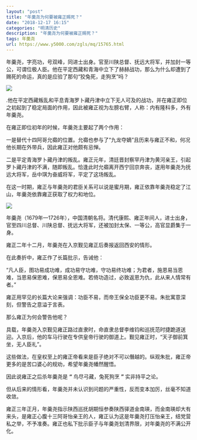 ```yaml
---
layout: "post"
title: "年羹尧为何要被雍正赐死？"
date: "2018-12-17 16:15"
categories: "明清历史"
description: "年羹尧为何要被雍正赐死？"
tags: 年羹尧
url: https://www.y5000.com/zgls/mq/15765.html
---
```






年羹尧，字亮功，号双峰，同进士出身。官至川陕总督、抚远大将军，并加封一等公，可谓位极人臣。他在平定西藏和青海中立下了赫赫战功，那么为什么却遭到了赐死的命运，真的是应验了那句“狡兔死，走狗烹”吗？

![](https://img.y5000.com/uploads/allimg/170302/8-1F3021409232V.jpg)

.他在平定西藏叛乱和平息青海罗卜藏丹津中立下无人可及的战功，并在雍正即位之初起到了稳定局面的作用，因此被雍正视为左膀右臂，人称：内有隆科多，外有年羹尧。

在雍正即位初年的时候，年羹尧主要起了两个作用：

一是替代十四阿哥允禵的位置。允禵也参与了“九龙夺嫡”且历来与雍正不和，何况他长期在外带兵，因此雍正对他颇有忌惮。

二是平定青海罗卜藏丹津的叛乱。雍正元年，清廷晋封察罕丹津为黄河亲王，引起罗卜藏丹津的不满，随即叛乱。恰逢此时允禵离开西宁回京奔丧，遂用年羹尧为抚远大将军，岳中琪为奋威将军，平定了这场叛乱。

在这一时期，雍正与年羹尧的君臣关系可以说是蜜月期，雍正依靠年羹尧稳定了江山，年羹尧依靠雍正获取了权力和地位。

![](https://img.y5000.com/uploads/allimg/170302/1413295215-0.jpg)

年羹尧（1679年—1726年），中国清朝名将。清代康熙、雍正年间人，进士出身，官至四川总督、川陕总督、抚远大将军，还被加封太保、一等公，高官显爵集于一身。

雍正二年十二月，年羹尧在入京觐见雍正后奏报返回西安的情形。

在此奏折中，雍正作了长篇批示，告诫他：

“凡人臣，图功易成功难，成功易守功难，守功易终功难；为君者，施恩易当恩难，当恩易保恩难，保恩易全恩难。若倚功造过，必致返恩为仇，此从来人情常有者。”

雍正用罕见的长篇大论来强调：功臣不易，而帝王保全功臣更不易。朱批寓意深刻，但警告之意溢于言表。

那么雍正为何会警告他呢？

具载，年羹尧入京觐见雍正路过直隶时，命直隶总督李维钧和巡抚范时捷跪道送迎。入京后，他的车马行驶在专供皇帝行驶的御道上。觐见雍正时，“天子御前箕坐，无人臣礼”。

这些做法，在皇权至上的雍正帝看来是臣子绝对不可以僭越的。纵观朱批，雍正帝更多的是苦口婆心的规劝，希望年羹尧幡然醒悟。

因此说雍正之后杀年羹尧是 **“** 鸟尽弓藏，兔死狗烹 **”** 实非持平之论。

但从后来的情形看，年羹尧并未认识到问题的严重性，反而变本加厉，丝毫不知道收敛。

雍正三年正月，年羹尧指示陕西巡抚胡期恒参奏陕西驿道金南瑛，而金南瑛却大有来头，是雍正心腹十三阿哥怡亲王的人，雍正认为这是年羹尧打压怡亲王，结党营私之举，不予准奏。雍正也私下批示臣子与年羹尧划清界限，对年羹尧的不满公开化。
